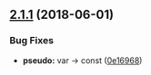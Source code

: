 <a name="2.1.1"></a>
## [2.1.1](https://github.com/inoutch/semantic-release-demo/compare/v2.1.0...v2.1.1) (2018-06-01)


### Bug Fixes

* **pseudo:** var -> const ([0e16968](https://github.com/inoutch/semantic-release-demo/commit/0e16968))
